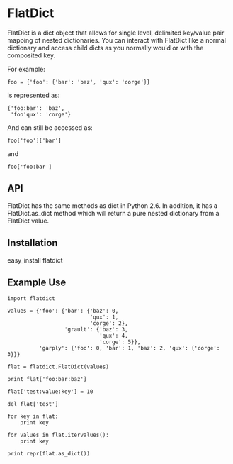 FlatDict
========

FlatDict is a dict object that allows for single level, delimited key/value pair
mapping of nested dictionaries. You can interact with FlatDict like a normal
dictionary and access child dicts as you normally would or with the composited
key.

For example:

    foo = {'foo': {'bar': 'baz', 'qux': 'corge'}}

is represented as:

    {'foo:bar': 'baz',
     'foo'qux': 'corge'}

And can still be accessed as:

    foo['foo']['bar']

and

    foo['foo:bar']

API
---
FlatDict has the same methods as dict in Python 2.6. In addition, it has a
FlatDict.as_dict method which will return a pure nested dictionary from a
FlatDict value.

Installation
------------
easy_install flatdict

Example Use
-----------

    import flatdict

    values = {'foo': {'bar': {'baz': 0,
                              'qux': 1,
                              'corge': 2},
                      'grault': {'baz': 3,
                                 'qux': 4,
                                 'corge': 5}},
              'garply': {'foo': 0, 'bar': 1, 'baz': 2, 'qux': {'corge': 3}}}

    flat = flatdict.FlatDict(values)

    print flat['foo:bar:baz']

    flat['test:value:key'] = 10

    del flat['test']

    for key in flat:
        print key

    for values in flat.itervalues():
        print key

    print repr(flat.as_dict())

